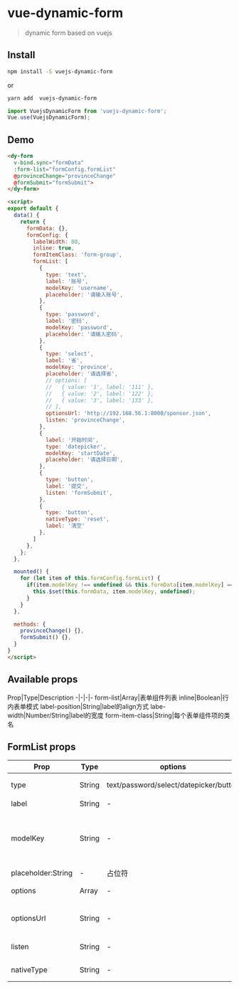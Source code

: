 # vue-dynamic-form

> dynamic form based on vuejs

## Install

``` bash
npm install -S vuejs-dynamic-form
```
or
```bash
yarn add  vuejs-dynamic-form
```
```JavaScript
import VuejsDynamicForm from 'vuejs-dynamic-form';
Vue.use(VuejsDynamicForm);

```
## Demo
```html
<dy-form
  v-bind.sync="formData"
  :form-list="formConfig.formList"
  @provinceChange="provinceChange"
  @formSubmit="formSubmit">
</dy-form>

<script>
export default {
  data() {
    return {
      formData: {},
      formConfig: {
        labelWidth: 80,
        inline: true,
        formItemClass: 'form-group',
        formList: [
          {
            type: 'text',
            label: '账号',
            modelKey: 'username',
            placeholder: '请输入账号',
          },
          {
            type: 'password',
            label: '密码',
            modelKey: 'password',
            placeholder: '请输入密码',
          },
          {
            type: 'select',
            label: '省',
            modelKey: 'province',
            placeholder: '请选择省',
            // options: [
            //   { value: '1', label: '111' },
            //   { value: '2', label: '122' },
            //   { value: '3', label: '133' },
            // ],
            optionsUrl: 'http://192.168.56.1:8000/sponsor.json',
            listen: 'provinceChange',
          },
          {
            label: '开始时间',
            type: 'datepicker',
            modelKey: 'startDate',
            placeholder: '请选择日期',
          },
          {
            type: 'button',
            label: '提交',
            listen: 'formSubmit',
          },
          {
            type: 'button',
            nativeType: 'reset',
            label: '清空'
          },
        ]
      },
    };
  },

  mounted() {
    for (let item of this.formConfig.formList) {
      if(item.modelKey !== undefined && this.formData[item.modelKey] === undefined) {
        this.$set(this.formData, item.modelKey, undefined);
      }
    }
  },

  methods: {
    provinceChange() {},
    formSubmit() {},
  }
}
</script>
```

## Available props
Prop|Type|Description
-|-|-|-
form-list|Array|表单组件列表
inline|Boolean|行内表单模式
label-position|String|label的align方式
labe-width|Number/String|label的宽度
form-item-class|String|每个表单组件项的类名

## FormList props
Prop|Type|options|Description
-|-|-|-
type|String|text/password/select/datepicker/button|表单项的类型
label|String|-|表单项label
modelKey|String|-|表单项的key，可以绑定到v-bind.sync的值
placeholder:String|-|占位符
options|Array|-|select的options
optionsUrl|String|-|select从服务器拉取options
listen|String|-|表单项监听的事件
nativeType|String|-|button原生type
